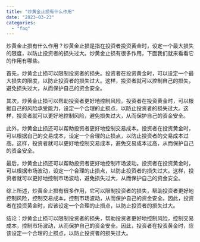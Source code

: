 ```yaml
---
title: "炒黄金止损有什么作用"
date: "2023-03-23"
categories: 
  - "faq"
---
```


炒黄金止损有什么作用？炒黄金止损是指在投资者投资黄金时，设定一个最大损失的限度，以防止投资者的损失过大。炒黄金止损有很多作用，下面我们就来看看它的作用有哪些。

首先，炒黄金止损可以限制投资者的损失。投资者在投资黄金时，可以设定一个最大损失的限度，以防止投资者的损失过大。这样，投资者就可以控制自己的损失，避免损失过大，从而保护自己的资金安全。

其次，炒黄金止损可以帮助投资者更好地控制风险。投资者在投资黄金时，可以根据自己的风险承受能力，设定一个合理的止损点，以防止投资者的损失过大。这样，投资者就可以更好地控制风险，避免损失过大，从而保护自己的资金安全。

此外，炒黄金止损还可以帮助投资者更好地控制交易成本。投资者在投资黄金时，可以根据自己的交易成本，设定一个合理的止损点，以防止投资者的交易成本过高。这样，投资者就可以更好地控制交易成本，避免交易成本过高，从而保护自己的资金安全。

最后，炒黄金止损还可以帮助投资者更好地控制市场波动。投资者在投资黄金时，可以根据市场波动，设定一个合理的止损点，以防止投资者的损失过大。这样，投资者就可以更好地控制市场波动，避免损失过大，从而保护自己的资金安全。

综上所述，炒黄金止损有很多作用，它可以限制投资者的损失，帮助投资者更好地控制风险，控制交易成本，控制市场波动，从而保护自己的资金安全。因此，投资者在投资黄金时，应该设定一个合理的止损点，以防止投资者的损失过大。

结论：炒黄金止损可以限制投资者的损失，帮助投资者更好地控制风险，控制交易成本，控制市场波动，从而保护自己的资金安全。因此，投资者在投资黄金时，应该设定一个合理的止损点，以防止投资者的损失过大。
